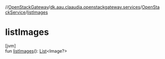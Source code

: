 //[OpenStackGateway](../../../index.md)/[dk.aau.claaudia.openstackgateway.services](../index.md)/[OpenStackService](index.md)/[listImages](list-images.md)

# listImages

[jvm]\
fun [listImages](list-images.md)(): [List](https://kotlinlang.org/api/latest/jvm/stdlib/kotlin.collections/-list/index.html)&lt;Image?&gt;
